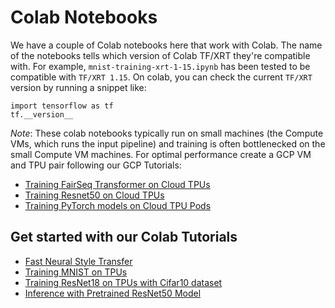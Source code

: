 # Colab Notebooks

We have a couple of Colab notebooks here that work with Colab. The name of the
notebooks tells which version of Colab TF/XRT they're compatible with. For
example, `mnist-training-xrt-1-15.ipynb` has been tested to be compatible with
`TF/XRT 1.15`. On colab, you can check the current `TF/XRT` version by running
a snippet like:

```
import tensorflow as tf
tf.__version__
```

*Note*: These colab notebooks typically run on small machines (the Compute VMs,
which runs the input pipeline) and training is often bottlenecked on the small
Compute VM machines. For optimal performance create a GCP VM and TPU pair
following our GCP Tutorials:
* [Training FairSeq Transformer on Cloud TPUs](https://cloud.google.com/tpu/docs/tutorials/transformer-pytorch)
* [Training Resnet50 on Cloud TPUs](https://cloud.google.com/tpu/docs/tutorials/resnet-alpha-py)
* [Training PyTorch models on Cloud TPU Pods](https://cloud.google.com/tpu/docs/tutorials/pytorch-pod)

## Get started with our Colab Tutorials
* [Fast Neural Style Transfer](https://colab.research.google.com/github/pytorch/xla/blob/master/contrib/colab/style_transfer_inference-xrt-1-15.ipynb)
* [Training MNIST on TPUs](https://colab.research.google.com/github/pytorch/xla/blob/master/contrib/colab/mnist-training-xrt-1-15.ipynb)
* [Training ResNet18 on TPUs with Cifar10 dataset](https://colab.research.google.com/github/pytorch/xla/blob/master/contrib/colab/resnet18-training-xrt-1-15.ipynb)
* [Inference with Pretrained ResNet50 Model](https://colab.research.google.com/github/pytorch/xla/blob/master/contrib/colab/resnet50-inference-xrt-1-15.ipynb)
